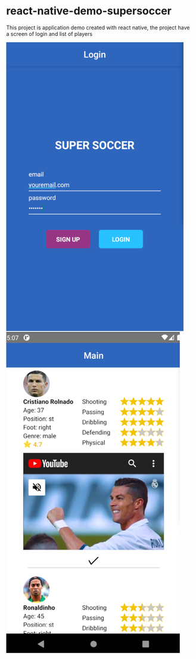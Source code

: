 # react-native-demo-supersoccer
This project is application demo created with react native, the project have a screen of login and list of players

![image info](./super-login.png)
![image info](./super-posts.png)